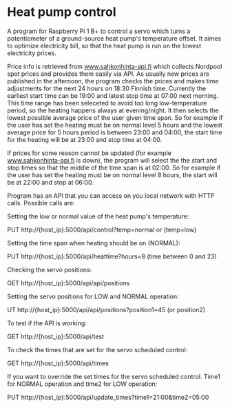 # Heat pump control
A program for Raspberry Pi 1 B+ to control a servo which turns a potentiometer of a ground-source heat pump's temperature offset. It aimes to optimize electricity bill, so that the heat pump is run on the lowest electricity prices. 

Price info is retrieved from www.sahkonhinta-api.fi which collects Nordpool spot prices and provides them easily via API. As usually new prices are published in the afternoon, the program checks the prices and makes time adjustments for the next 24 hours on 18:30 Finnish time. Currently the earliest start time can be 19:00 and latest stop time at 07:00 next morning. This time range has been seleceted to avoid too long low-temperature period, so the heating happens always at evening/night. It then selects the lowest possible average price of the user given time span. So for example if the user has set the heating must be on normal level 5 hours and the lowest average price for 5 hours period is between 23:00 and 04:00, the start time for the heating will be at 23:00 and stop time at 04:00.

If prices for some reason cannot be updated (for example www.sahkonhinta-api.fi is down), the program will select the the start and stop times so that the middle of the time span is at 02:00. So for example if the user has set the heating must be on normal level 8 hours, the start will be at 22:00 and stop at 06:00.

Program has an API that you can access on you local network with HTTP calls. Possible calls are:

Setting the low or normal value of the heat pump's temperature:

PUT http://{host_ip}:5000/api/control?temp=normal or (temp=low)


Setting the time span when heating should be on (NORMAL):

PUT http://{host_ip}:5000/api/heattime?hours=8 (time between 0 and 23)


Checking the servo positions:

GET http://{host_ip}:5000/api/api/positions


Setting the servo positions for LOW and NORMAL operation:

UT http://{host_ip}:5000/api/api/positions?position1=45 (or position2)


To test if the API is working:

GET http://{host_ip}:5000/api/test


To check the times that are set for the servo scheduled control:

GET http://{host_ip}:5000/api/times


If you want to override the set times for the servo scheduled control. Time1 for NORMAL operation and time2 for LOW operation:

PUT http://{host_ip}:5000/api/update_times?time1=21:00&time2=05:00

